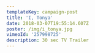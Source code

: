 ```yaml
---
templateKey: campaign-post
title: 'I, Tonya'
date: 2018-03-07T19:55:14.607Z
poster: /img/i_tonya.jpg
vimeoId: '257998725'
description: 30 sec TV Trailer
---
```


